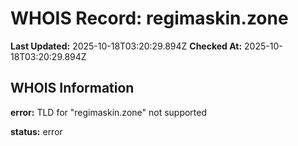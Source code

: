 # WHOIS Record: regimaskin.zone

**Last Updated:** 2025-10-18T03:20:29.894Z
**Checked At:** 2025-10-18T03:20:29.894Z

## WHOIS Information

**error:** TLD for "regimaskin.zone" not supported

**status:** error

